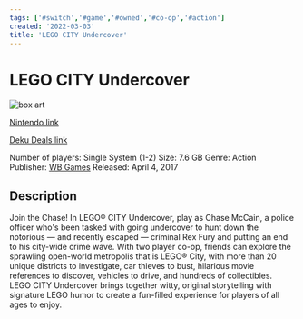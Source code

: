 ```yaml
---
tags: ['#switch','#game','#owned','#co-op','#action']
created: '2022-03-03'
title: 'LEGO CITY Undercover'
---
```

# LEGO CITY Undercover

![box art](https://assets.nintendo.com/image/upload/c_fill,f_auto,q_auto,w_1200/v1/ncom/en_CA/games/switch/l/lego-city-undercover-switch/hero)

[Nintendo link](https://www.nintendo.com/en-ca/store/products/lego-city-undercover-switch/)

[Deku Deals link](https://www.dekudeals.com/items/lego-city-undercover/)

Number of players: Single System (1-2)
Size: 7.6 GB
Genre: Action
Publisher: [WB Games](https://www.dekudeals.com/games?include[collection]=true&filter[publisher]=WB+Games)
Released: April 4, 2017

## Description

Join the Chase! In LEGO® CITY Undercover, play as Chase McCain, a police officer who's been tasked with going undercover to hunt down the notorious — and recently escaped — criminal Rex Fury and putting an end to his city-wide crime wave. With two player co-op, friends can explore the sprawling open-world metropolis that is LEGO® City, with more than 20 unique districts to investigate, car thieves to bust, hilarious movie references to discover, vehicles to drive, and hundreds of collectibles. LEGO CITY Undercover brings together witty, original storytelling with signature LEGO humor to create a fun-filled experience for players of all ages to enjoy.
